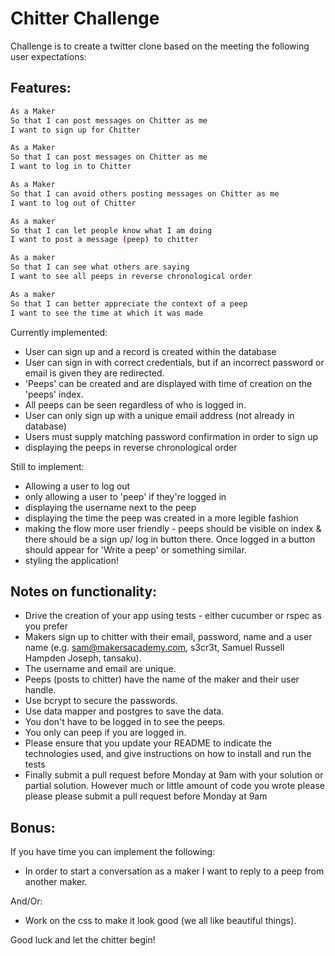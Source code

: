 Chitter Challenge
=================

Challenge is to create a twitter clone based on the meeting the following user expectations:

Features:
-------

```sh
As a Maker
So that I can post messages on Chitter as me
I want to sign up for Chitter

As a Maker
So that I can post messages on Chitter as me
I want to log in to Chitter

As a Maker
So that I can avoid others posting messages on Chitter as me
I want to log out of Chitter

As a maker
So that I can let people know what I am doing
I want to post a message (peep) to chitter

As a maker
So that I can see what others are saying
I want to see all peeps in reverse chronological order

As a maker
So that I can better appreciate the context of a peep
I want to see the time at which it was made
```


Currently implemented:

* User can sign up and a record is created within the database
* User can sign in with correct credentials, but if an incorrect password or email is given they are redirected.
* 'Peeps' can be created and are displayed with time of creation on the 'peeps' index.
* All peeps can be seen regardless of who is logged in.
* User can only sign up with a unique email address (not already in database)
* Users must supply matching password confirmation in order to sign up
* displaying the peeps in reverse chronological order


Still to implement:

* Allowing a user to log out
* only allowing a user to 'peep' if they're logged in
* displaying the username next to the peep
* displaying the time the peep was created in a more legible fashion
* making the flow more user friendly - peeps should be visible on index & there should be a sign up/ log in button there. Once logged in a button should appear for 'Write a peep' or something similar.
* styling the application!



Notes on functionality:
------

* Drive the creation of your app using tests - either cucumber or rspec as you prefer
* Makers sign up to chitter with their email, password, name and a user name (e.g. sam@makersacademy.com, s3cr3t, Samuel Russell Hampden Joseph, tansaku).
* The username and email are unique.
* Peeps (posts to chitter) have the name of the maker and their user handle.
* Use bcrypt to secure the passwords.
* Use data mapper and postgres to save the data.
* You don't have to be logged in to see the peeps.
* You only can peep if you are logged in.
* Please ensure that you update your README to indicate the technologies used, and give instructions on how to install and run the tests
* Finally submit a pull request before Monday at 9am with your solution or partial solution.  However much or little amount of code you wrote please please please submit a pull request before Monday at 9am

Bonus:
-----

If you have time you can implement the following:

* In order to start a conversation as a maker I want to reply to a peep from another maker.

And/Or:

* Work on the css to make it look good (we all like beautiful things).

Good luck and let the chitter begin!
